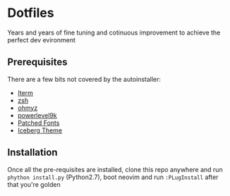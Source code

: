 # Dotfiles

Years and years of fine tuning and cotinuous improvement to achieve the perfect dev evironment

## Prerequisites

There are a few bits not covered by the autoinstaller:

- [Iterm](https://www.iterm2.com/)
- [zsh](https://gist.github.com/derhuerst/12a1558a4b408b3b2b6e#file-mac-md)
- [ohmyz](https://ohmyz.sh/)
- [powerlevel9k](https://github.com/bhilburn/powerlevel9k)
- [Patched Fonts](https://nerdfonts.com/)
- [Iceberg Theme](https://cocopon.github.io/iceberg.vim/#macosTerminalApp)

## Installation

Once all the pre-requisites are installed, clone this repo anywhere and run `phython install.py` (Python2.7), boot neovim and run `:PLugInstall` after that you're golden
